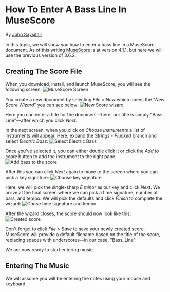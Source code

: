 # How To Enter A Bass Line In MuseScore

By [John Saysitall](mailto:john.saysitall@great-documents.com)

In this topic, we will show you how to enter a bass line in a MuseScore document. As of this writing [MuseScore](https://musescore.org/) is at version 4.1.1, but here we will use the previous version of 3.6.2.

## Creating The Score File

When you download, install, and launch MuseScore, you will see the following screen:
![MuseScore Screen]("musescore-screen.png")

You create a new document by selecting _File_ > _New_ which opens the "_New Score Wizard_" you can see below:
![New Score wizard]("new-score-wizard.png")

Here you can enter a title for the document&mdash;here, our title is simply "Bass Line"&mdash;after which you click _Next_.

In the next screen, when you click on _Choose Instruments_ a list of instruments will appear. Here, expand the _Strings - Plucked_ branch and select _Electric Bass_:
![Select Electric Bass]("select-electric-bass.png")

Once you've selected it, you can either double click it or click the _Add to score_ button to add the instrument to the right pane.
![Add bass to the score]("add-bass-to-score.png")

After this you can click _Next_ again to move to the screen where you can pick a key signature:
![Choose key signature]("choose-key-signature.png")

Here, we will pick the single-sharp _E minor_ as our key and click _Next_. We arrive at the final screen where we can pick a time signature, number of bars, and tempo. We will pick the defaults and click _Finish_ to complete the wizard:
![Chose time signature and tempo]("choose-time-signature-and-tempo.png")

After the wizard closes, the score should now look like this:
![Created score]("created-score.png")

Don't forget to click _File_ > _Save_ to save your newly created score. MuseScore will provide a default filename based on the title of the score, replacing spaces with underscores&mdash;in our case, "Bass_Line".

We are now ready to start entering music.

## Entering The Music

We will assume you will be entering the notes using your mouse and keyboard.
